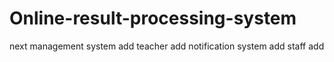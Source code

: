 # Online-result-processing-system
next management system add
teacher add
notification system add
staff add

